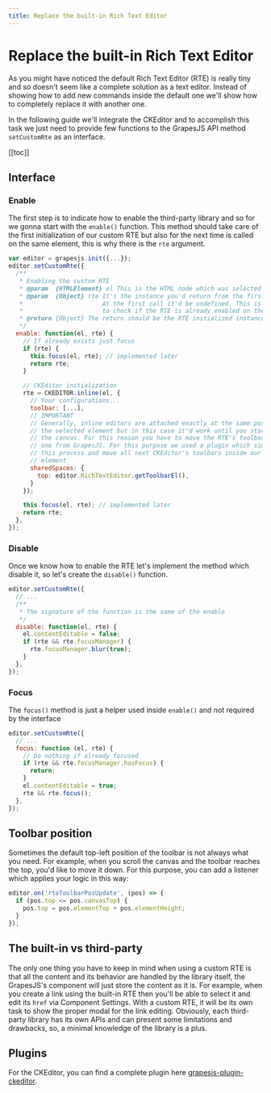 ```yaml
---
title: Replace the built-in Rich Text Editor
---
```

# Replace the built-in Rich Text Editor

As you might have noticed the default Rich Text Editor (RTE) is really tiny and so doesn't seem like a complete solution as a text editor. Instead of showing how to add new commands inside the default one we'll show how to completely replace it with another one.

In the following guide we'll integrate the CKEditor and to accomplish this task we just need to provide few functions to the GrapesJS API method `setCustomRte` as an interface.

[[toc]]


## Interface

### Enable

The first step is to indicate how to enable the third-party library and so for we gonna start with the `enable()` function. This method should take care of the first initialization of our custom RTE but also for the next time is called on the same element, this is why there is the `rte` argument.

```js
var editor = grapesjs.init({...});
editor.setCustomRte({
  /**
   * Enabling the custom RTE
   * @param  {HTMLElement} el This is the HTML node which was selected to be edited
   * @param  {Object} rte It's the instance you'd return from the first call of enable().
   *                      At the first call it'd be undefined. This is useful when you need
   *                      to check if the RTE is already enabled on the component
   * @return {Object} The return should be the RTE initialized instance
   */
  enable: function(el, rte) {
    // If already exists just focus
    if (rte) {
      this.focus(el, rte); // implemented later
      return rte;
    }

    // CKEditor initialization
    rte = CKEDITOR.inline(el, {
      // Your configurations...
      toolbar: [...],
      // IMPORTANT
      // Generally, inline editors are attached exactly at the same position of
      // the selected element but in this case it'd work until you start to scroll
      // the canvas. For this reason you have to move the RTE's toolbar inside the
      // one from GrapesJS. For this purpose we used a plugin which simplify
      // this process and move all next CKEditor's toolbars inside our indicated
      // element
      sharedSpaces: {
        top: editor.RichTextEditor.getToolbarEl(),
      }
    });

    this.focus(el, rte); // implemented later
    return rte;
  },
});
```



### Disable

Once we know how to enable the RTE let's implement the method which disable it, so let's create the `disable()` function.

```js
editor.setCustomRte({
  // ...
  /**
   * The signature of the function is the same of the enable
   */
  disable: function(el, rte) {
    el.contentEditable = false;
    if (rte && rte.focusManager) {
      rte.focusManager.blur(true);
    }
  },
});
```



### Focus

The `focus()` method is just a helper used inside `enable()` and not required by the interface

```js
editor.setCustomRte({
  // ...
  focus: function (el, rte) {
    // Do nothing if already focused
    if (rte && rte.focusManager.hasFocus) {
      return;
    }
    el.contentEditable = true;
    rte && rte.focus();
  },
});
```



## Toolbar position

Sometimes the default top-left position of the toolbar is not always what you need. For example, when you scroll the canvas and the toolbar reaches the top,  you'd like to move it down. For this purpose, you can add a listener which applies your logic in this way:

```js
editor.on('rteToolbarPosUpdate', (pos) => {
  if (pos.top <= pos.canvasTop) {
    pos.top = pos.elementTop + pos.elementHeight;
  }
});
```



## The built-in vs third-party

The only one thing you have to keep in mind when using a custom RTE is that all the content and its behavior are handled by the library itself, the GrapesJS's component will just store the content as it is.
For example, when you create a link using the built-in RTE then you'll be able to select it and edit its `href` via Component Settings. With a custom RTE, it will be its own task to show the proper modal for the link editing.
Obviously, each third-party library has its own APIs and can present some limitations and drawbacks, so, a minimal knowledge of the library is a plus.


## Plugins

For the CKEditor, you can find a complete plugin here [grapesjs-plugin-ckeditor](https://github.com/GrapesJS/grapesjs-plugin-ckeditor).

